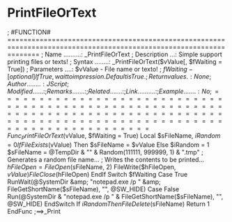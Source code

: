 # PrintFileOrText
; #FUNCTION# ==================================================================================================================== ; Name ..........: _PrintFileOrText ; Description ...: Simple support printing files or texts! ; Syntax ........: _PrintFileOrText($vValue[, $fWaiting = True]) ; Parameters ....: $vValue            - File name or texto! ;                 $fWaiting         - [optional] If True, wait to impression. Default is True. ; Return values .: None ; Author ........: JScript ; Modified ......: ; Remarks .......: ; Related .......: ; Link ..........: ; Example .......: No ; =============================================================================================================================== Func _PrintFileOrText($vValue, $fWaiting = True)     Local $sFileName, $iRandom = 0      If FileExists($vValue) Then         $sFileName = $vValue     Else         $iRandom = 1         $sFileName = @TempDir &amp; "" &amp; Random(111111, 999999, 1) &amp; ".tmp" ; Generates a random file name...         ; Writes the contents to be printed...         $hFileOpen = FileOpen($sFileName, 2)         FileWrite($hFileOpen, $vValue)         FileClose($hFileOpen)     EndIf      Switch $fWaiting         Case True             RunWait(@SystemDir &amp; "notepad.exe /p " &amp; FileGetShortName($sFileName), "", @SW_HIDE)         Case False             Run(@SystemDir &amp; "notepad.exe /p " &amp; FileGetShortName($sFileName), "", @SW_HIDE)     EndSwitch     If $iRandom Then FileDelete($sFileName)      Return 1 EndFunc   ;==>_Print
